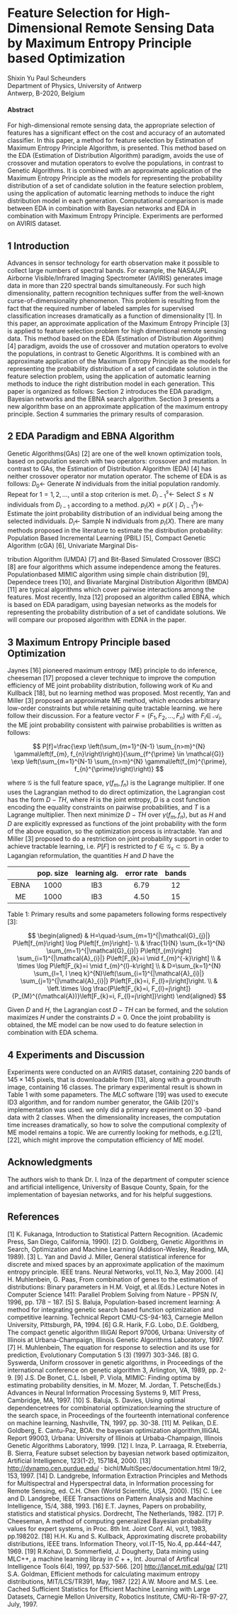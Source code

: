 # Feature Selection for High-Dimensional Remote Sensing Data by Maximum Entropy Principle based Optimization 

Shixin Yu Paul Scheunders<br>Department of Physics, University of Antwerp<br>Antwerp, B-2020, Belgium


#### Abstract

For high-dimensional remote sensing data, the appropriate selection of features has a significant effect on the cost and accuracy of an automated classifier. In this paper, a method for feature selection by Estimation of Maximum Entropy Principle Algorithm, is presented. This method based on the EDA (Estimation of Distribution Algorithm) paradigm, avoids the use of crossover and mutation operators to evolve the populations, in contrast to Genetic Algorithms. It is combined with an approximate application of the Maximum Entropy Principle as the models for representing the probability distribution of a set of candidate solution in the feature selection problem, using the application of automatic learning methods to induce the right distribution model in each generation. Computational comparison is made between EDA in combination with Bayesian networks and EDA in combination with Maximum Entropy Principle. Experiments are performed on AVIRIS dataset.


## 1 Introduction

Advances in sensor technology for earth observation make it possible to collect large numbers of spectral bands. For example, the NASA/JPL Airborne Visible/Infrared Imaging Spectrometer (AVIRIS) generates image data in more than 220 spectral bands simultaneously. For such high dimensionality, pattern recognition techniques suffer from the well-known curse-of-dimensionality phenomenon. This problem is resulting from the fact that the required number of labeled samples for supervised classification increases dramatically as a function of dimensionality [1].
In this paper, an approximate application of the Maximum Entropy Principle [3] is applied to feature selection problem for high dimentional remote sensing data. This method based on the EDA (Estimation of Distribution Algorithm) [4] paradigm, avoids the
use of crossover and mutation operators to evolve the populations, in contrast to Genetic Algorithms. It is combined with an approximate application of the Maximum Entropy Principle as the models for representing the probability distribution of a set of candidate solution in the feature selection problem, using the application of automatic learning methods to induce the right distribution model in each generation. This paper is organized as follows: Section 2 introduces the EDA paradigm, Bayesian networks and the EBNA search algorithm. Section 3 presents a new algorithm base on an approximate application of the maximum entropy principle. Section 4 summaries the primary results of comparasion.

## 2 EDA Paradigm and EBNA Algorithm

Genetic Algorithms(GAs) [2] are one of the well known optimization tools, based on population search with two operators: crossover and mutation. In contrast to GAs, the Estimation of Distribution Algorithm (EDA) [4] has neither crossover operator nor mutation operator. The scheme of EDA is as follows:
$D_{0} \leftarrow$ Generate $N$ individuals from the initial population randomly.
Repeat for $1=1,2, \ldots$, until a stop criterion is met.
$D_{l-1}^{s} \leftarrow$ Select $S \leq N$ individuals from
$D_{l-1}$ according to a method.
$p_{l}(X)=p\left(X \mid D_{l-1}^{s}\right) \leftarrow$ Estimate the joint probability distribution of an individual being among the selected individuals.
$D_{l} \leftarrow$ Sample N individuals from $p_{l}(X)$.
There are many methods proposed in the literature to estimate the distribution probability: Population Based Incremental Learning (PBIL) [5], Compact Genetic Algorithm (cGA) [6], Univariate Marginal Dis-

tribution Algorithm (UMDA) [7] and Bit-Based Simulated Crossover (BSC) [8] are four algorithms which assume independence among the features. Populationbased MIMIC algorithm using simple chain distribution [9], Dependece trees [10], and Bivariate Marginal Distribution Algorithm (BMDA) [11] are typical algorithms which cover pairwise interactions among the features. Most recently, Inza [12] proposed an algorithm called EBNA, which is based on EDA paradigam, using bayesian networks as the models for representing the probability distribution of a set of candidate solutions. We will compare our proposed algorithm with EDNA in the paper.

## 3 Maximum Entropy Principle based Optimization

Jaynes [16] pioneered maximum entropy (ME) principle to do inference, cheeseman [17] proposed a clever technique to improve the compution efficiency of ME joint probability distribution, following work of Ku and Kullback [18], but no learning method was proposed. Most recently, Yan and Miller [3] proposed an approximate ME method, which encodes arbitrary low-order constraints but while retaining quite tractable learning. we here follow their discussion. For a feature vector $F=\left(F_{1}, F_{2}, \ldots, F_{n}\right)$ with $F_{i} \in$ $\mathcal{A}_{i}$, the ME joint probability consistent with pairwise probabilities is written as follows:

$$
P[f]=\frac{\exp \left(\sum_{m=1}^{N-1} \sum_{n>m}^{N} \gamma\left(f_{m}, f_{n}\right)\right)}{\sum_{f^{\prime} \in \mathcal{G}} \exp \left(\sum_{m=1}^{N-1} \sum_{n>m}^{N} \gamma\left(f_{m}^{\prime}, f_{n}^{\prime}\right)\right)}
$$

where $\mathcal{G}$ is the full feature space, $\gamma\left(f_{m}, f_{n}\right)$ is the Lagrange multiplier. If one uses the Lagrangian method to do direct optimization, the Lagrangian cost has the form $D-T H$, where $H$ is the joint entropy, $D$ is a cost function encoding the equality constraints on pairwise probabilities, and $T$ is a Lagrange multiplier. Then next minimize $D-T H$ over $\gamma\left(f_{m}, f_{n}\right)$, but as $H$ and $D$ are explicitly expressed as functions of the joint probability with the form of the above equation, so the optimization process is intractable. Yan and Miller [3] proposed to do a restriction on joint probability support in order to achieve tractable learning, i.e. $P[F]$ is restricted to $f \in \mathcal{G}_{s} \subset \mathcal{G}$. By a Lagangian reformulation, the quantities $H$ and $D$ have the

|  | pop. size | learning alg. | error rate | bands |
| :--: | :--: | :--: | :--: | :--: |
| EBNA | 1000 | IB3 | 6.79 | 12 |
| ME | 1000 | IB3 | 4.50 | 15 |

Table 1: Primary results and some papameters
following forms respectively [3]:

$$
\begin{aligned}
& H=\quad-\sum_{m=1}^{|\mathcal{G}_{j}|} P\left[f_{m}\right] \log P\left[f_{m}\right]- \\
& \frac{1}{N} \sum_{k=1}^{N} \sum_{m=1}^{|\mathcal{G}_{j}|} P\left[f_{m}\right] \sum_{i=1}^{|\mathcal{A}_{i}|} P\left[F_{k}=i \mid f_{m}^{-k}\right] \\
& \times \log P\left[F_{k}=i \mid f_{m}^{l}-k\right] \\
& D=\sum_{k=1}^{N} \sum_{l=1, l \neq k}^{N}\left(\sum_{i=1}^{|\mathcal{A}_{i}|} \sum_{j=1}^{|\mathcal{A}_{i}|} P\left[F_{k}=i, F_{l}=j\right]\right. \\
& \left.\times \log \frac{P\left[F_{k}=i, F_{l}=j\right]}{P_{M}^{(\mathcal{A})}\left[F_{k}=i, F_{l}=j\right]}\right)
\end{aligned}
$$

Given $D$ and $H$, the Lagrangian cost $D-T H$ can be formed, and the solution maximizes $H$ under the constraints $D=0$.
Once the joint probability is obtained, the ME model can be now used to do feature selection in combination with EDA schema.

## 4 Experiments and Discussion

Experiments were conducted on an AVIRIS dataset, containing 220 bands of $145 \times 145$ pixels, that is downloadable from [13], along with a groundtruth image, containing 16 classes. The primary experimental result is shown in Table 1 with some papameters. The $M L C$ software [19] was used to execute ID3 algorithm, and for random number generator, the GAlib [20]'s implementation was used.
we only did a primary experiment on 30 -band data with 2 classes. When the dimensionality increases, the computation time increases dramatically, so how to solve the computional complexity of ME model remains a topic. We are currently looking for methods, e.g.[21], [22], which might improve the computation efficiency of ME model.

## Acknowledgments

The authors wish to thank Dr. I. Inza of the department of computer science and artificial intelligence, University of Basque County, Spain, for the implementation of bayesian networks, and for his helpful suggestions.

## References

[1] K. Fukanaga, Introduction to Statistical Pattern Recognition. (Academic Press, San Diego, California, 1990).
[2] D. Goldberg, Genetic Algorithms in Search, Optimization and Machine Learning (Addison-Wesley, Reading, MA, 1989).
[3] L. Yan and David J. Miller, General statistical inference for discrete and mixed spaces by an approximate application of the maximum entropy principle. IEEE trans. Neural Networks, vol.11, No.3, May 2000.
[4] H. Muhlenbein, G. Paas, From combination of genes to the estimation of distributions: Binary parameters in H.M. Voigt, et al.(Eds.) Lecture Notes in Computer Science 1411: Parallel Problem Solving from Nature - PPSN IV, 1996, pp. $178-187$.
[5] S. Baluja, Population-based increment learning: A method for integrating genetic search based function optimization and competitive learning. Technical Report CMU-CS-94-163, Carnegie Mellon University, Pittsburgh, PA, 1994.
[6] G.R. Harik, F.G. Lobo, D.E. Goldberg, The compact genetic algorithm IlliGAl Report 97006, Urbana: University of Illinois at Urbana-Champaign, Illinois Genetic Algorithms Laboratory, 1997.
[7] H. Muhlenbein, The equation for response to selection and its use for prediction, Evolutionary Computation 5 (3) (1997) 303-346.
[8] G. Syswerda, Uniform crossover in genetic algorithms, in Proceedings of the international conference on genetic algorithm 3, Arlington, VA, 1989, pp. 2-9.
[9] J.S. De Bonet, C.L. Isbell, P. Viola, MIMIC: Finding optima by estimating probability densities, in M. Mozer, M. Jordan, T. Petsche(Eds.) Advances in Neural Information Processing Systems 9, MIT Press, Cambridge, MA, 1997.
[10] S. Baluja, S. Davies, Using optimal dependencetrees for combinatorial optimization:learning the structure of the search space, in Proceedings of the fourteenth international conference on machine learning, Nashville, TN, 1997, pp. 30-38.
[11] M. Pelikan, D.E. Goldberg, E. Cantu-Paz, BOA: the bayesian optimization algorithm,IlliGAL Report 99003, Urbana: University of Illinois at Urbaba-Champaign, Illinois Genetic Algorithms Laboratory, 1999.
[12] I. Inza, P. Larraaga, R. Etxeberria, B. Sierra, Feature subset selection by bayesian network based optimizaiton, Artificial Intelligence, 123(1-2), 157184, 2000.
[13] http://dynamo.cen.purdue.edu/ $\cdot$ bichl/MultiSpec/documentation.html $19 / 2,153,1997$.
[14] D. Landgrebe, Information Extraction Principles and Methods for Multispectral and Hyperspectral data, in Information processing for Remote Sensing, ed. C.H. Chen (World Scientific, USA, 2000).
[15] C. Lee and D. Landgrebe, IEEE Transactions on Pattern Analysis and Machine Intelligence, 15/4, 388, 1993.
[16] E.T. Jaynes, Papers on probability, statistics and statistical physics. Dordrecht, The Netherlands, 1982.
[17] P. Cheeseman, A method of computing generalized Bayesian probability values for expert systems, in Proc. 8th Int. Joint Conf. AI, vol.1, 1983, pp.198202.
[18] H.H. Ku and S. Kullback, Approximating discrete probability distributions, IEEE trans. Information Theory, vol.IT-15, No.4, pp.444-447, 1969.
[19] R.Kohavi, D. Sommerfield, J. Dougherty, Data mining using MLC++, a machine learning libray in $C++$, Int. Journal of Artifical Intelligence Tools 6(4), 1997, pp.537-566.
[20] http://lancet.mit.edu/ga/
[21] S.A. Goldman, Efficient methods for calculating maximum entropy distributions, MIT/LCS/TR391, May, 1987.
[22] A.W. Moore and M.S. Lee. Cached Sufficient Statistics for Efficient Machine Learning with Large Datasets, Carnegie Mellon University, Robotics Institute, CMU-Ri-TR-97-27, July, 1997.